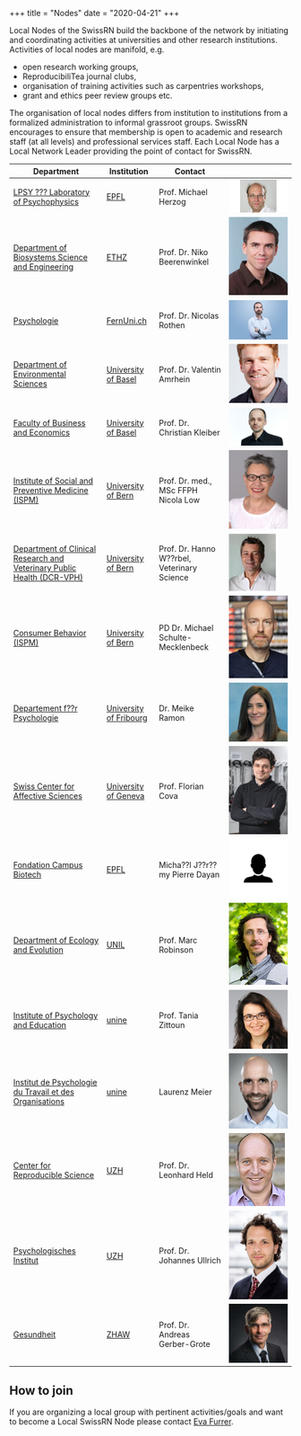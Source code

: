 +++
title = "Nodes"
date = "2020-04-21"
+++

Local Nodes of the SwissRN build the backbone of the network by initiating and coordinating activities at universities and other research institutions. Activities of local nodes are manifold, e.g. 

* open research working groups, 
* ReproducibiliTea journal clubs, 
* organisation of training activities such as carpentries workshops, 
* grant and ethics peer review groups etc. 

The organisation of local nodes differs from institution to institutions from a formalized administration to informal grassroot groups. SwissRN encourages to ensure that membership is open to academic and research staff (at all levels) and professional services staff. Each Local Node has a Local Network Leader providing the point of contact for SwissRN.

Department | Institution |   Contact   |  |
--------------|---|-------------|---|
[LPSY ??? Laboratory of Psychophysics](https://www.epfl.ch/labs/lpsy/team/herzog/)  | [EPFL](https://www.epfl.ch/en/)| Prof. Michael Herzog | ![alt text](./../img/pic_herzog_new.jpg "Logo Title Text 1")  |
[Department of Biosystems Science and Engineering](https://bsse.ethz.ch/department/people/detail-person.MTQ5NDE3.TGlzdC8yNjY5LDEwNjI4NTM0MDk=.html/) |  [ETHZ](https://ethz.ch/en.html)  | Prof. Dr. Niko Beerenwinkel  |   ![alt text](./../img/pic_beerenwinkel.jpg "Logo Title Text 1")  |
[Psychologie](https://fernuni.ch/forschung/forschung-fakultaeten/psychologie/forschungsgruppe-nicolas-rothen/nicolas-rothen/)| [FernUni.ch](https://fernuni.ch)| Prof. Dr. Nicolas Rothen | ![alt text](./../img/pic_rothen.jpg "Logo Title Text 1")  |
[Department of Environmental Sciences](https://duw.unibas.ch/en/persons/valentin-amrhein-2310/)| [University of Basel](https://duw.unibas.ch/en/home/)| Prof. Dr. Valentin Amrhein | ![alt text](./../img/pic_Valentin_Amrhein.jpeg "Logo Title Text 1")  |
[Faculty of Business and Economics](https://wwz.unibas.ch/en/kleiber/)| [University of Basel](https://duw.unibas.ch/en/home/)|Prof. Dr. Christian Kleiber | ![alt text](./../img/pic_ChristianKleiber.jpg "Logo Title Text 1")  |
[Institute of Social and Preventive Medicine (ISPM)](https://www.ispm.unibe.ch/about_us/staff/low_nicola/index_eng.html)| [University of Bern](https://www.unibe.ch/index_eng.html)|Prof. Dr. med., MSc FFPH Nicola Low | ![alt text](./../img/pic_LowNicola.jpg "Logo Title Text 1")  |
[Department of Clinical Research and Veterinary Public Health (DCR-VPH)](https://www.dcr-vph.unibe.ch/ueber_uns/personen/prof_dr_wuerbel_hanno/index_ger.html)| [University of Bern](https://www.unibe.ch/index_eng.html)| Prof. Dr. Hanno W??rbel, Veterinary Science |![alt text](./../img/pic_HannoWuerbel.jpg)  |
[Consumer Behavior (ISPM)](https://www.consumer.imu.unibe.ch/ueber_uns/team/pd_dr_schulte_mecklenbeck_michael/index_ger.html)| [University of Bern](https://www.unibe.ch/index_eng.html)|PD Dr. Michael Schulte-Mecklenbeck | ![alt text](./../img/pic_Schulte-Mecklenbeck.jpg "Logo Title Text 1")  |
[Departement f??r Psychologie ](https://www3.unifr.ch/psycho/de/departement/mitarbeitende/dept/people/185474/78b81)| [University of Fribourg](https://www.unifr.ch/home/en.html)|Dr. Meike Ramon | ![alt text](./../img/pic_meikeramon.jpg "Logo Title Text 1")  |
[Swiss Center for Affective Sciences ](https://www.unige.ch/cisa/members/cova-florian/)| [University of Geneva](https://www.unige.ch/cisa/members/cova-florian/)|Prof. Florian Cova | ![alt text](./../img/pic_floriancova.jpg "Logo Title Text 1")  |
[Fondation Campus Biotech ](https://people.epfl.ch/michael.dayan)| [EPFL](https://www.epfl.ch/en/)|Micha??l J??r??my Pierre Dayan | ![alt text](./../img/pic_michaeldayan.svg "Logo Title Text 1")  |
[Department of Ecology and Evolution ](https://www.unil.ch/dee/en/home/menuinst/people/group-leaders/prof-marc-robinson-rechavi.html)| [UNIL](https://www.unil.ch/index.html)| Prof. Marc Robinson | ![alt text](./../img/pic_marcrobinson.jpg "Logo Title Text 1")  |
[Institute of Psychology and Education](https://www.unine.ch/tania.zittoun/home.html)| [unine](https://www.unine.ch/unine/home.html)| Prof. Tania Zittoun |![alt text](./../img/pic_taniazittoun.jpg)  |
[Institut de Psychologie du Travail et des Organisations](https://www.unine.ch/ipto/home/collaborateurstrices/laurenzmeier.html)| [unine](https://www.unine.ch/unine/home.html) | Laurenz Meier |![alt text](./../img/pic_LaurenzMeier.png)  |
[Center for Reproducible Science](https://www.ebpi.uzh.ch/en/aboutus/departments/biostatistics/teambiostats/held.html)| [UZH](https://www.uzh.ch/en.html) | Prof. Dr. Leonhard Held |![alt text](./../img/pic_held_leonhard.jpg)  |
[Psychologisches Institut](https://www.psychologie.uzh.ch/de/bereiche/sob/sozpsy/Team1/jullrich.html)| [UZH](https://www.uzh.ch/en.html) | Prof. Dr. Johannes Ullrich |![alt text](./../img/pic_johannesullrich.jpg)  |
[Gesundheit](https://www.zhaw.ch/de/ueber-uns/person/gerd/)| [ZHAW](https://www.zhaw.ch/de/hochschule/) |Prof. Dr. Andreas Gerber-Grote |![alt text](./../img/pic_andreasGerber-grote.jpg)  |


## How to join
If you are organizing a local group with pertinent activities/goals and want to become a Local SwissRN Node please contact [Eva Furrer](mailto:eva.furrer@uzh.ch).